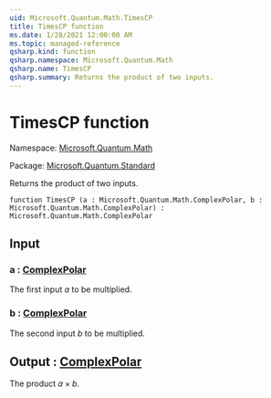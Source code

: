 ```yaml
---
uid: Microsoft.Quantum.Math.TimesCP
title: TimesCP function
ms.date: 1/28/2021 12:00:00 AM
ms.topic: managed-reference
qsharp.kind: function
qsharp.namespace: Microsoft.Quantum.Math
qsharp.name: TimesCP
qsharp.summary: Returns the product of two inputs.
---
```


# TimesCP function

Namespace: [Microsoft.Quantum.Math](xref:Microsoft.Quantum.Math)

Package: [Microsoft.Quantum.Standard](https://nuget.org/packages/Microsoft.Quantum.Standard)


Returns the product of two inputs.

```qsharp
function TimesCP (a : Microsoft.Quantum.Math.ComplexPolar, b : Microsoft.Quantum.Math.ComplexPolar) : Microsoft.Quantum.Math.ComplexPolar
```


## Input

### a : [ComplexPolar](xref:Microsoft.Quantum.Math.ComplexPolar)

The first input $a$ to be multiplied.


### b : [ComplexPolar](xref:Microsoft.Quantum.Math.ComplexPolar)

The second input $b$ to be multiplied.



## Output : [ComplexPolar](xref:Microsoft.Quantum.Math.ComplexPolar)

The product $a \times b$.